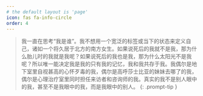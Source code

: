 ```yaml
---
# the default layout is 'page'
icon: fas fa-info-circle
order: 4
---
```


> 我一直在思考“我是谁”。我不想用一个宽泛的标签或当下的状态来定义自己，诸如一个将久居于北方的南方女生。如果说死后的我就不是我，那为什么胎儿时的我就是我呢？如果说死后的我也是我，那为什么太阳光不是我呢？所以唯一能决定我是我的只有我的记忆，我和我共存于我。我偶尔是地下室里自视甚高的心怀歹毒的我，偶尔是高呼莎士比亚的妹妹去哪了的我，偶尔是心理治疗室里同时担任来访者和咨询师的我。真实的我不是别人眼中的我，甚至不是我眼中的我，而是我眼中的别人。
{: .prompt-tip }
